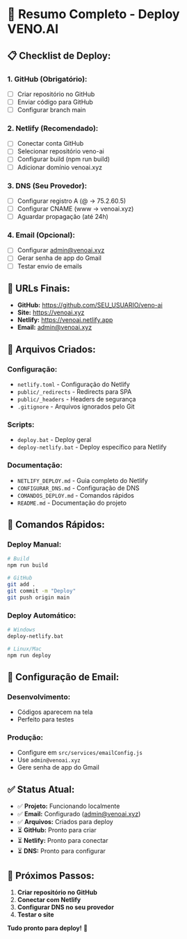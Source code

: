 # 🚀 Resumo Completo - Deploy VENO.AI

## 📋 **Checklist de Deploy:**

### **1. GitHub (Obrigatório):**
- [ ] Criar repositório no GitHub
- [ ] Enviar código para GitHub
- [ ] Configurar branch main

### **2. Netlify (Recomendado):**
- [ ] Conectar conta GitHub
- [ ] Selecionar repositório veno-ai
- [ ] Configurar build (npm run build)
- [ ] Adicionar domínio venoai.xyz

### **3. DNS (Seu Provedor):**
- [ ] Configurar registro A (@ → 75.2.60.5)
- [ ] Configurar CNAME (www → venoai.xyz)
- [ ] Aguardar propagação (até 24h)

### **4. Email (Opcional):**
- [ ] Configurar admin@venoai.xyz
- [ ] Gerar senha de app do Gmail
- [ ] Testar envio de emails

## 🎯 **URLs Finais:**

- **GitHub:** https://github.com/SEU_USUARIO/veno-ai
- **Site:** https://venoai.xyz
- **Netlify:** https://venoai.netlify.app
- **Email:** admin@venoai.xyz

## 🔧 **Arquivos Criados:**

### **Configuração:**
- `netlify.toml` - Configuração do Netlify
- `public/_redirects` - Redirects para SPA
- `public/_headers` - Headers de segurança
- `.gitignore` - Arquivos ignorados pelo Git

### **Scripts:**
- `deploy.bat` - Deploy geral
- `deploy-netlify.bat` - Deploy específico para Netlify

### **Documentação:**
- `NETLIFY_DEPLOY.md` - Guia completo do Netlify
- `CONFIGURAR_DNS.md` - Configuração de DNS
- `COMANDOS_DEPLOY.md` - Comandos rápidos
- `README.md` - Documentação do projeto

## 🚀 **Comandos Rápidos:**

### **Deploy Manual:**
```bash
# Build
npm run build

# GitHub
git add .
git commit -m "Deploy"
git push origin main
```

### **Deploy Automático:**
```bash
# Windows
deploy-netlify.bat

# Linux/Mac
npm run deploy
```

## 📧 **Configuração de Email:**

### **Desenvolvimento:**
- Códigos aparecem na tela
- Perfeito para testes

### **Produção:**
- Configure em `src/services/emailConfig.js`
- Use `admin@venoai.xyz`
- Gere senha de app do Gmail

## ✅ **Status Atual:**

- ✅ **Projeto:** Funcionando localmente
- ✅ **Email:** Configurado (admin@venoai.xyz)
- ✅ **Arquivos:** Criados para deploy
- ⏳ **GitHub:** Pronto para criar
- ⏳ **Netlify:** Pronto para conectar
- ⏳ **DNS:** Pronto para configurar

## 🎉 **Próximos Passos:**

1. **Criar repositório no GitHub**
2. **Conectar com Netlify**
3. **Configurar DNS no seu provedor**
4. **Testar o site**

**Tudo pronto para deploy!** 🚀
